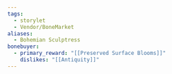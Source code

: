 ```yaml
---
tags:
  - storylet
  - Vendor/BoneMarket
aliases:
  - Bohemian Sculptress
bonebuyer:
  - primary_reward: "[[Preserved Surface Blooms]]"
    dislikes: "[[Antiquity]]"
---
```


